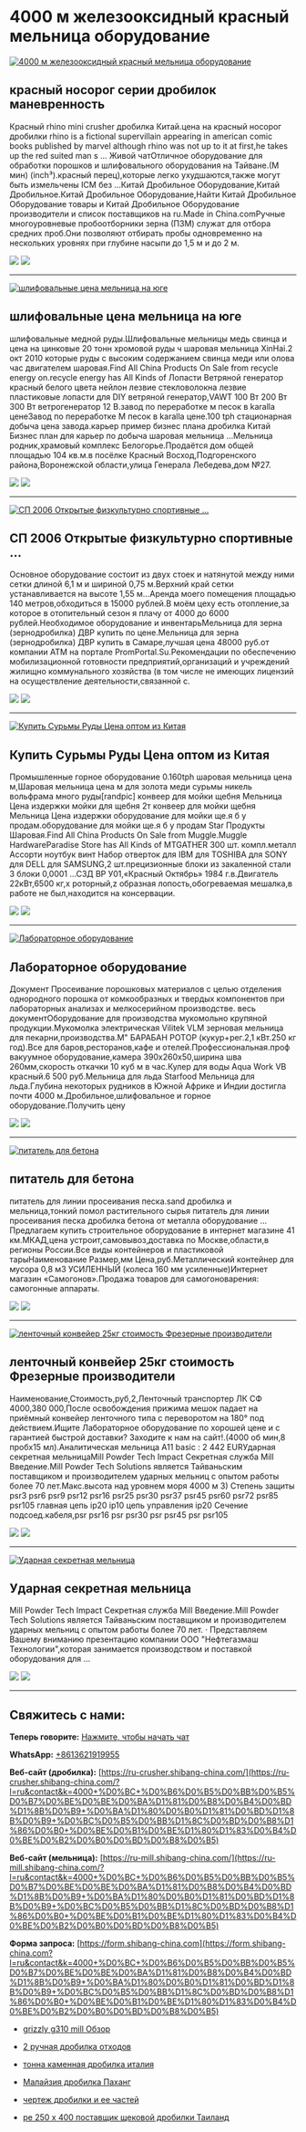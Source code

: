 # 4000 м железооксидный красный мельница оборудование

<a href="https://swt.shibang-china.com/?l=ru&img&k=4000+%D0%BC+%D0%B6%D0%B5%D0%BB%D0%B5%D0%B7%D0%BE%D0%BE%D0%BA%D1%81%D0%B8%D0%B4%D0%BD%D1%8B%D0%B9+%D0%BA%D1%80%D0%B0%D1%81%D0%BD%D1%8B%D0%B9+%D0%BC%D0%B5%D0%BB%D1%8C%D0%BD%D0%B8%D1%86%D0%B0+%D0%BE%D0%B1%D0%BE%D1%80%D1%83%D0%B4%D0%BE%D0%B2%D0%B0%D0%BD%D0%B8%D0%B5" target="_blank">![4000 м железооксидный красный мельница оборудование](http://static.shibang-china.com/all-800x300/959.jpg)</a>

## красный носорог серии дробилок маневренность
Красный rhino mini crusher дробилка Китай.цена на красный носорог дробилки rhino is a fictional supervillain appearing in american comic books published by marvel although rhino was not up to it at first,he takes up the red suited man s … Живой чатОтличное оборудование для обработки порошков и шлифовального оборудования на Тайване.(М мин) (inch&#179;).красный перец),которые легко ухудшаются,также могут быть измельчены ICM без …Китай Дробильное Оборудование,Китай Дробильное.Китай Дробильное Оборудование,Найти Китай Дробильное Оборудование товары и Китай Дробильное Оборудование производители и список поставщиков на ru.Made in China.comРучные многоуровневые пробоотборники зерна (ПЗМ) служат для отбора средних проб.Они позволяют отбирать пробы одновременно на нескольких уровнях при глубине насыпи до 1,5 м и до 2 м.


<a href="https://whatsapp.shibangsoft.com/WhatsApp.php" target="_blank" title="WhatsApp">![](http://static.shibang-china.com/icon/whatsapp.png)</a> <a href="https://swt.shibang-china.com/?l=ru&icon&k=4000+%D0%BC+%D0%B6%D0%B5%D0%BB%D0%B5%D0%B7%D0%BE%D0%BE%D0%BA%D1%81%D0%B8%D0%B4%D0%BD%D1%8B%D0%B9+%D0%BA%D1%80%D0%B0%D1%81%D0%BD%D1%8B%D0%B9+%D0%BC%D0%B5%D0%BB%D1%8C%D0%BD%D0%B8%D1%86%D0%B0+%D0%BE%D0%B1%D0%BE%D1%80%D1%83%D0%B4%D0%BE%D0%B2%D0%B0%D0%BD%D0%B8%D0%B5" target="_blank">![](http://static.shibang-china.com/icon/chat-ru.png)</a>

---

<a href="https://swt.shibang-china.com/?l=ru&img&k=4000+%D0%BC+%D0%B6%D0%B5%D0%BB%D0%B5%D0%B7%D0%BE%D0%BE%D0%BA%D1%81%D0%B8%D0%B4%D0%BD%D1%8B%D0%B9+%D0%BA%D1%80%D0%B0%D1%81%D0%BD%D1%8B%D0%B9+%D0%BC%D0%B5%D0%BB%D1%8C%D0%BD%D0%B8%D1%86%D0%B0+%D0%BE%D0%B1%D0%BE%D1%80%D1%83%D0%B4%D0%BE%D0%B2%D0%B0%D0%BD%D0%B8%D0%B5" target="_blank">![шлифовальные цена мельница на юге](http://static.shibang-china.com/all-800x300/1398.jpg)</a>

## шлифовальные цена мельница на юге
шлифовальные медной руды.Шлифовальные мельницы медь свинца и цена на цинковые 20 тонн хромовой руды ч шаровая мельница XinHai.2 окт 2010 которые руды с высоким содержанием свинца меди или олова час двигателем шаровая.Find All China Products On Sale from recycle energy on.recycle energy has All Kinds of Лопасти Ветряной генератор красный белого цвета нейлон лезвие стекловолокна лезвие пластиковые лопасти для DIY ветряной генератор,VAWT 100 Вт 200 Вт 300 Вт ветрогенератор 12 В.завод по переработке м песок в karalla ценеЗавод по переработке М песок в karalla цене.100 tph стационарная добыча цена завода.карьер пример бизнес плана дробилка Китай Бизнес план для карьер по добыча шаровая мельница …Мельница родник,храмовый комплекс Белогорье.Продаётся дом общей площадью 104 кв.м.в посёлке Красный Восход,Подгоренского района,Воронежской области,улица Генерала Лебедева,дом №27.


<a href="https://whatsapp.shibangsoft.com/WhatsApp.php" target="_blank" title="WhatsApp">![](http://static.shibang-china.com/icon/whatsapp.png)</a> <a href="https://swt.shibang-china.com/?l=ru&icon&k=4000+%D0%BC+%D0%B6%D0%B5%D0%BB%D0%B5%D0%B7%D0%BE%D0%BE%D0%BA%D1%81%D0%B8%D0%B4%D0%BD%D1%8B%D0%B9+%D0%BA%D1%80%D0%B0%D1%81%D0%BD%D1%8B%D0%B9+%D0%BC%D0%B5%D0%BB%D1%8C%D0%BD%D0%B8%D1%86%D0%B0+%D0%BE%D0%B1%D0%BE%D1%80%D1%83%D0%B4%D0%BE%D0%B2%D0%B0%D0%BD%D0%B8%D0%B5" target="_blank">![](http://static.shibang-china.com/icon/chat-ru.png)</a>

---

<a href="https://swt.shibang-china.com/?l=ru&img&k=4000+%D0%BC+%D0%B6%D0%B5%D0%BB%D0%B5%D0%B7%D0%BE%D0%BE%D0%BA%D1%81%D0%B8%D0%B4%D0%BD%D1%8B%D0%B9+%D0%BA%D1%80%D0%B0%D1%81%D0%BD%D1%8B%D0%B9+%D0%BC%D0%B5%D0%BB%D1%8C%D0%BD%D0%B8%D1%86%D0%B0+%D0%BE%D0%B1%D0%BE%D1%80%D1%83%D0%B4%D0%BE%D0%B2%D0%B0%D0%BD%D0%B8%D0%B5" target="_blank">![СП 2006 Открытые физкультурно спортивные …](http://static.shibang-china.com/all-800x300/720.jpg)</a>

## СП 2006 Открытые физкультурно спортивные …
Основное оборудование состоит из двух стоек и натянутой между ними сетки длиной 6,1 м и шириной 0,75 м.Верхний край сетки устанавливается на высоте 1,55 м…Аренда моего помещения площадью 140 метров,обходиться в 15000 рублей.В моём цеху есть отопление,за которое в отопительный сезон я плачу от 4000 до 6000 рублей.Необходимое оборудование и инвентарьМельница для зерна (зернодробилка) ДВР купить по цене.Мельница для зерна (зернодробилка) ДВР купить в Самаре,лучшая цена 48000 руб.от компании АТМ на портале PromPortal.Su.Рекомендации по обеспечению мобилизационной готовности предприятий,организаций и учреждений жилищно коммунального хозяйства (в том числе не имеющих лицензий на осуществление деятельности,связанной с.


<a href="https://whatsapp.shibangsoft.com/WhatsApp.php" target="_blank" title="WhatsApp">![](http://static.shibang-china.com/icon/whatsapp.png)</a> <a href="https://swt.shibang-china.com/?l=ru&icon&k=4000+%D0%BC+%D0%B6%D0%B5%D0%BB%D0%B5%D0%B7%D0%BE%D0%BE%D0%BA%D1%81%D0%B8%D0%B4%D0%BD%D1%8B%D0%B9+%D0%BA%D1%80%D0%B0%D1%81%D0%BD%D1%8B%D0%B9+%D0%BC%D0%B5%D0%BB%D1%8C%D0%BD%D0%B8%D1%86%D0%B0+%D0%BE%D0%B1%D0%BE%D1%80%D1%83%D0%B4%D0%BE%D0%B2%D0%B0%D0%BD%D0%B8%D0%B5" target="_blank">![](http://static.shibang-china.com/icon/chat-ru.png)</a>

---

<a href="https://swt.shibang-china.com/?l=ru&img&k=4000+%D0%BC+%D0%B6%D0%B5%D0%BB%D0%B5%D0%B7%D0%BE%D0%BE%D0%BA%D1%81%D0%B8%D0%B4%D0%BD%D1%8B%D0%B9+%D0%BA%D1%80%D0%B0%D1%81%D0%BD%D1%8B%D0%B9+%D0%BC%D0%B5%D0%BB%D1%8C%D0%BD%D0%B8%D1%86%D0%B0+%D0%BE%D0%B1%D0%BE%D1%80%D1%83%D0%B4%D0%BE%D0%B2%D0%B0%D0%BD%D0%B8%D0%B5" target="_blank">![Купить Сурьмы Руды Цена оптом из Китая](http://static.shibang-china.com/all-800x300/750.jpg)</a>

## Купить Сурьмы Руды Цена оптом из Китая
Промышленные горное оборудование 0.160tph шаровая мельница цена м,Шаровая мельница цена м для золота меди сурьмы никель вольфрама много руды[randpic] конвеер для мойки щебня Мельница Цена издержки мойки для щебня 2т конвеер для мойки щебня Мельница Цена издержки оборудование для мойки ще.я б у продам.оборудование для мойки ще.я б у продам Star Продукты Шаровая.Find All China Products On Sale from Muggle.Muggle HardwareParadise Store has All Kinds of MTGATHER 300 шт. компл.металл Ассорти ноутбук винт Набор отверток для IBM для TOSHIBA для SONY для DELL для SAMSUNG,2 шт.прецизионные блоки из закаленной стали 3 блоки 0,0001 …С3Д ВР У01,&#171;Красный Октябрь&#187; 1984 г.в.Двигатель 22кВт,6500 кг,х роторный,z образная лопость,обогреваемая мешалка,в работе не был,находится на консервации.


<a href="https://whatsapp.shibangsoft.com/WhatsApp.php" target="_blank" title="WhatsApp">![](http://static.shibang-china.com/icon/whatsapp.png)</a> <a href="https://swt.shibang-china.com/?l=ru&icon&k=4000+%D0%BC+%D0%B6%D0%B5%D0%BB%D0%B5%D0%B7%D0%BE%D0%BE%D0%BA%D1%81%D0%B8%D0%B4%D0%BD%D1%8B%D0%B9+%D0%BA%D1%80%D0%B0%D1%81%D0%BD%D1%8B%D0%B9+%D0%BC%D0%B5%D0%BB%D1%8C%D0%BD%D0%B8%D1%86%D0%B0+%D0%BE%D0%B1%D0%BE%D1%80%D1%83%D0%B4%D0%BE%D0%B2%D0%B0%D0%BD%D0%B8%D0%B5" target="_blank">![](http://static.shibang-china.com/icon/chat-ru.png)</a>

---

<a href="https://swt.shibang-china.com/?l=ru&img&k=4000+%D0%BC+%D0%B6%D0%B5%D0%BB%D0%B5%D0%B7%D0%BE%D0%BE%D0%BA%D1%81%D0%B8%D0%B4%D0%BD%D1%8B%D0%B9+%D0%BA%D1%80%D0%B0%D1%81%D0%BD%D1%8B%D0%B9+%D0%BC%D0%B5%D0%BB%D1%8C%D0%BD%D0%B8%D1%86%D0%B0+%D0%BE%D0%B1%D0%BE%D1%80%D1%83%D0%B4%D0%BE%D0%B2%D0%B0%D0%BD%D0%B8%D0%B5" target="_blank">![Лабораторное оборудование](http://static.shibang-china.com/all-800x300/502.jpg)</a>

## Лабораторное оборудование
Документ Просеивание порошковых материалов с целью отделения однородного порошка от комкообразных и твердых компонентов при лабораторных анализах и мелкосерийном производстве. весь документОборудование для производства мукомольно крупяной продукции.Мукомолка электрическая Vilitek VLM зерновая мельница для пекарни,производства.М&quot; БАРАБАН РОТОР (кукур+рег.2,1 кВт.250 кг год).Все для баров,ресторанов,кафе и отелей.Профессиональная.проф вакуумное оборудование,камера 390х260х50,ширина шва 260мм,скорость откачки 10 куб м в час.Кулер для воды Aqua Work VB красный.6 500 руб.Мельница для льда Starfood Мельница для льда.Глубина некоторых рудников в Южной Африке и Индии достигла почти 4000 м.Дробильное,шлифовальное и горное оборудование.Получить цену


<a href="https://whatsapp.shibangsoft.com/WhatsApp.php" target="_blank" title="WhatsApp">![](http://static.shibang-china.com/icon/whatsapp.png)</a> <a href="https://swt.shibang-china.com/?l=ru&icon&k=4000+%D0%BC+%D0%B6%D0%B5%D0%BB%D0%B5%D0%B7%D0%BE%D0%BE%D0%BA%D1%81%D0%B8%D0%B4%D0%BD%D1%8B%D0%B9+%D0%BA%D1%80%D0%B0%D1%81%D0%BD%D1%8B%D0%B9+%D0%BC%D0%B5%D0%BB%D1%8C%D0%BD%D0%B8%D1%86%D0%B0+%D0%BE%D0%B1%D0%BE%D1%80%D1%83%D0%B4%D0%BE%D0%B2%D0%B0%D0%BD%D0%B8%D0%B5" target="_blank">![](http://static.shibang-china.com/icon/chat-ru.png)</a>

---

<a href="https://swt.shibang-china.com/?l=ru&img&k=4000+%D0%BC+%D0%B6%D0%B5%D0%BB%D0%B5%D0%B7%D0%BE%D0%BE%D0%BA%D1%81%D0%B8%D0%B4%D0%BD%D1%8B%D0%B9+%D0%BA%D1%80%D0%B0%D1%81%D0%BD%D1%8B%D0%B9+%D0%BC%D0%B5%D0%BB%D1%8C%D0%BD%D0%B8%D1%86%D0%B0+%D0%BE%D0%B1%D0%BE%D1%80%D1%83%D0%B4%D0%BE%D0%B2%D0%B0%D0%BD%D0%B8%D0%B5" target="_blank">![питатель для бетона](http://static.shibang-china.com/all-800x300/844.jpg)</a>

## питатель для бетона
питатель для линии просеивания песка.sand дробилка и мельница,тонкий помол растительного сырья питатель для линии просеивания песка дробилка бетона от металла оборудование …Предлагаем купить строительное оборудование в интернет магазине 41 км.МКАД,цена устроит,самовывоз,доставка по Москве,области,в регионы России.Все виды контейнеров и пластиковой тарыНаименование Размер,мм Цена,руб.Металлический контейнер для мусора 0,8 м3 УСИЛЕННЫЙ (колеса 160 мм усиленные)Интернет магазин &#171;Самогонов&#187;.Продажа товаров для самогоноварения: самогонные аппараты.


<a href="https://whatsapp.shibangsoft.com/WhatsApp.php" target="_blank" title="WhatsApp">![](http://static.shibang-china.com/icon/whatsapp.png)</a> <a href="https://swt.shibang-china.com/?l=ru&icon&k=4000+%D0%BC+%D0%B6%D0%B5%D0%BB%D0%B5%D0%B7%D0%BE%D0%BE%D0%BA%D1%81%D0%B8%D0%B4%D0%BD%D1%8B%D0%B9+%D0%BA%D1%80%D0%B0%D1%81%D0%BD%D1%8B%D0%B9+%D0%BC%D0%B5%D0%BB%D1%8C%D0%BD%D0%B8%D1%86%D0%B0+%D0%BE%D0%B1%D0%BE%D1%80%D1%83%D0%B4%D0%BE%D0%B2%D0%B0%D0%BD%D0%B8%D0%B5" target="_blank">![](http://static.shibang-china.com/icon/chat-ru.png)</a>

---

<a href="https://swt.shibang-china.com/?l=ru&img&k=4000+%D0%BC+%D0%B6%D0%B5%D0%BB%D0%B5%D0%B7%D0%BE%D0%BE%D0%BA%D1%81%D0%B8%D0%B4%D0%BD%D1%8B%D0%B9+%D0%BA%D1%80%D0%B0%D1%81%D0%BD%D1%8B%D0%B9+%D0%BC%D0%B5%D0%BB%D1%8C%D0%BD%D0%B8%D1%86%D0%B0+%D0%BE%D0%B1%D0%BE%D1%80%D1%83%D0%B4%D0%BE%D0%B2%D0%B0%D0%BD%D0%B8%D0%B5" target="_blank">![ленточный конвейер 25кг стоимость Фрезерные производители](http://static.shibang-china.com/all-800x300/173.jpg)</a>

## ленточный конвейер 25кг стоимость Фрезерные производители
Наименование,Стоимость,руб,2,Ленточный транспортер ЛК СФ 4000,380 000,После освобождения прижима мешок падает на приёмный конвейер ленточного типа с переворотом на 180&#176; под действием.Ищите Лабораторное оборудование по хорошей цене и с гарантией быстрой доставки? Заходите к нам на сайт!.(4000 об мин,8 пробх15 мл).Аналитическая мельница A11 basic : 2 442 EURУдарная секретная мельницаMill Powder Tech Impact Секретная служба Mill Введение.Mill Powder Tech Solutions является Тайваньским поставщиком и производителем ударных мельниц с опытом работы более 70 лет.Макс.высота над уровнем моря 4000 м 3) Степень защиты psr3 psr6 psr9 psr12 psr16 psr25 psr30 psr37 psr45 psr60 psr72 psr85 psr105 главная цепь ip20 ip10 цепь управления ip20 Сечение подсоед.кабеля,psr psr16 psr psr30 psr psr45 psr psr105


<a href="https://whatsapp.shibangsoft.com/WhatsApp.php" target="_blank" title="WhatsApp">![](http://static.shibang-china.com/icon/whatsapp.png)</a> <a href="https://swt.shibang-china.com/?l=ru&icon&k=4000+%D0%BC+%D0%B6%D0%B5%D0%BB%D0%B5%D0%B7%D0%BE%D0%BE%D0%BA%D1%81%D0%B8%D0%B4%D0%BD%D1%8B%D0%B9+%D0%BA%D1%80%D0%B0%D1%81%D0%BD%D1%8B%D0%B9+%D0%BC%D0%B5%D0%BB%D1%8C%D0%BD%D0%B8%D1%86%D0%B0+%D0%BE%D0%B1%D0%BE%D1%80%D1%83%D0%B4%D0%BE%D0%B2%D0%B0%D0%BD%D0%B8%D0%B5" target="_blank">![](http://static.shibang-china.com/icon/chat-ru.png)</a>

---

<a href="https://swt.shibang-china.com/?l=ru&img&k=4000+%D0%BC+%D0%B6%D0%B5%D0%BB%D0%B5%D0%B7%D0%BE%D0%BE%D0%BA%D1%81%D0%B8%D0%B4%D0%BD%D1%8B%D0%B9+%D0%BA%D1%80%D0%B0%D1%81%D0%BD%D1%8B%D0%B9+%D0%BC%D0%B5%D0%BB%D1%8C%D0%BD%D0%B8%D1%86%D0%B0+%D0%BE%D0%B1%D0%BE%D1%80%D1%83%D0%B4%D0%BE%D0%B2%D0%B0%D0%BD%D0%B8%D0%B5" target="_blank">![Ударная секретная мельница](http://static.shibang-china.com/all-800x300/532.jpg)</a>

## Ударная секретная мельница
Mill Powder Tech Impact Секретная служба Mill Введение.Mill Powder Tech Solutions является Тайваньским поставщиком и производителем ударных мельниц с опытом работы более 70 лет.&nbsp;&#0183;&#32;Представляем Вашему вниманию презентацию компании ООО &quot;Нефтегазмаш Технологии&quot;,которая занимается производством и поставкой оборудования для …

<a href="https://whatsapp.shibangsoft.com/WhatsApp.php" target="_blank" title="WhatsApp">![](http://static.shibang-china.com/icon/whatsapp.png)</a> <a href="https://swt.shibang-china.com/?l=ru&icon&k=4000+%D0%BC+%D0%B6%D0%B5%D0%BB%D0%B5%D0%B7%D0%BE%D0%BE%D0%BA%D1%81%D0%B8%D0%B4%D0%BD%D1%8B%D0%B9+%D0%BA%D1%80%D0%B0%D1%81%D0%BD%D1%8B%D0%B9+%D0%BC%D0%B5%D0%BB%D1%8C%D0%BD%D0%B8%D1%86%D0%B0+%D0%BE%D0%B1%D0%BE%D1%80%D1%83%D0%B4%D0%BE%D0%B2%D0%B0%D0%BD%D0%B8%D0%B5" target="_blank">![](http://static.shibang-china.com/icon/chat-ru.png)</a>

---
## Свяжитесь с нами:

**Теперь говорите:** [Нажмите, чтобы начать чат](https://swt.shibang-china.com?l=ru&contact&k=4000+%D0%BC+%D0%B6%D0%B5%D0%BB%D0%B5%D0%B7%D0%BE%D0%BE%D0%BA%D1%81%D0%B8%D0%B4%D0%BD%D1%8B%D0%B9+%D0%BA%D1%80%D0%B0%D1%81%D0%BD%D1%8B%D0%B9+%D0%BC%D0%B5%D0%BB%D1%8C%D0%BD%D0%B8%D1%86%D0%B0+%D0%BE%D0%B1%D0%BE%D1%80%D1%83%D0%B4%D0%BE%D0%B2%D0%B0%D0%BD%D0%B8%D0%B5)

**WhatsApp:**  [+8613621919955](https://whatsapp.shibangsoft.com/WhatsApp.php)

**Веб-сайт (дробилка):** [https://ru-crusher.shibang-china.com/](https://ru-crusher.shibang-china.com/?l=ru&contact&k=4000+%D0%BC+%D0%B6%D0%B5%D0%BB%D0%B5%D0%B7%D0%BE%D0%BE%D0%BA%D1%81%D0%B8%D0%B4%D0%BD%D1%8B%D0%B9+%D0%BA%D1%80%D0%B0%D1%81%D0%BD%D1%8B%D0%B9+%D0%BC%D0%B5%D0%BB%D1%8C%D0%BD%D0%B8%D1%86%D0%B0+%D0%BE%D0%B1%D0%BE%D1%80%D1%83%D0%B4%D0%BE%D0%B2%D0%B0%D0%BD%D0%B8%D0%B5)

**Веб-сайт (мельница):** [https://ru-mill.shibang-china.com/](https://ru-mill.shibang-china.com/?l=ru&contact&k=4000+%D0%BC+%D0%B6%D0%B5%D0%BB%D0%B5%D0%B7%D0%BE%D0%BE%D0%BA%D1%81%D0%B8%D0%B4%D0%BD%D1%8B%D0%B9+%D0%BA%D1%80%D0%B0%D1%81%D0%BD%D1%8B%D0%B9+%D0%BC%D0%B5%D0%BB%D1%8C%D0%BD%D0%B8%D1%86%D0%B0+%D0%BE%D0%B1%D0%BE%D1%80%D1%83%D0%B4%D0%BE%D0%B2%D0%B0%D0%BD%D0%B8%D0%B5)

**Форма запроса:** [https://form.shibang-china.com](https://form.shibang-china.com?l=ru&contact&k=4000+%D0%BC+%D0%B6%D0%B5%D0%BB%D0%B5%D0%B7%D0%BE%D0%BE%D0%BA%D1%81%D0%B8%D0%B4%D0%BD%D1%8B%D0%B9+%D0%BA%D1%80%D0%B0%D1%81%D0%BD%D1%8B%D0%B9+%D0%BC%D0%B5%D0%BB%D1%8C%D0%BD%D0%B8%D1%86%D0%B0+%D0%BE%D0%B1%D0%BE%D1%80%D1%83%D0%B4%D0%BE%D0%B2%D0%B0%D0%BD%D0%B8%D0%B5)

* [grizzly g310 mill Обзор](../123/grizzly%20g310%20mill%20%D0%9E%D0%B1%D0%B7%D0%BE%D1%80.md)

* [2 ручная дробилка отходов](../124/2%20%D1%80%D1%83%D1%87%D0%BD%D0%B0%D1%8F%20%D0%B4%D1%80%D0%BE%D0%B1%D0%B8%D0%BB%D0%BA%D0%B0%20%D0%BE%D1%82%D1%85%D0%BE%D0%B4%D0%BE%D0%B2.md)

* [тонна каменная дробилка италия](../122/%D1%82%D0%BE%D0%BD%D0%BD%D0%B0%20%D0%BA%D0%B0%D0%BC%D0%B5%D0%BD%D0%BD%D0%B0%D1%8F%20%D0%B4%D1%80%D0%BE%D0%B1%D0%B8%D0%BB%D0%BA%D0%B0%20%D0%B8%D1%82%D0%B0%D0%BB%D0%B8%D1%8F.md)

* [Малайзия дробилка Паханг](../123/%D0%9C%D0%B0%D0%BB%D0%B0%D0%B9%D0%B7%D0%B8%D1%8F%20%D0%B4%D1%80%D0%BE%D0%B1%D0%B8%D0%BB%D0%BA%D0%B0%20%D0%9F%D0%B0%D1%85%D0%B0%D0%BD%D0%B3.md)

* [чертеж дробилки и ее частей](../124/%D1%87%D0%B5%D1%80%D1%82%D0%B5%D0%B6%20%D0%B4%D1%80%D0%BE%D0%B1%D0%B8%D0%BB%D0%BA%D0%B8%20%D0%B8%20%D0%B5%D0%B5%20%D1%87%D0%B0%D1%81%D1%82%D0%B5%D0%B9.md)

* [pe 250 x 400 поставщик щековой дробилки Таиланд](../123/pe%20250%20x%20400%20%D0%BF%D0%BE%D1%81%D1%82%D0%B0%D0%B2%D1%89%D0%B8%D0%BA%20%D1%89%D0%B5%D0%BA%D0%BE%D0%B2%D0%BE%D0%B9%20%D0%B4%D1%80%D0%BE%D0%B1%D0%B8%D0%BB%D0%BA%D0%B8%20%D0%A2%D0%B0%D0%B8%D0%BB%D0%B0%D0%BD%D0%B4.md)